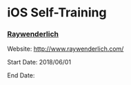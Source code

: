 # iOS Self-Training

### [Raywenderlich](./Raywenderlich)
Website: http://www.raywenderlich.com/

Start Date: 2018/06/01

End Date:
